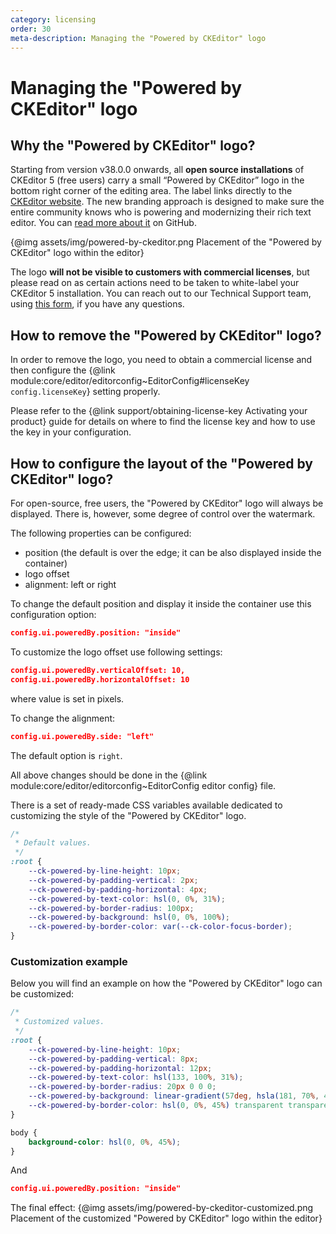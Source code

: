 ```yaml
---
category: licensing
order: 30
meta-description: Managing the "Powered by CKEditor" logo
---
```


# Managing the "Powered by CKEditor" logo

## Why the "Powered by CKEditor" logo?

Starting from version v38.0.0 onwards, all **open source installations** of CKEditor 5 (free users) carry a small “Powered by CKEditor” logo in the bottom right corner of the editing area. The label links directly to the [CKEditor website](https://ckeditor.com/). The new branding approach is designed to make sure the entire community knows who is powering and modernizing their rich text editor. You can [read more about it](https://github.com/ckeditor/ckeditor5/issues/14082) on GitHub.

{@img assets/img/powered-by-ckeditor.png Placement of the "Powered by CKEditor" logo within the editor}

The logo **will not be visible to customers with commercial licenses**, but please read on as certain actions need to be taken to white-label your CKEditor 5 installation. You can reach out to our Technical Support team, using [this form](https://ckeditor.com/contact/), if you have any questions.

## How to remove the "Powered by CKEditor" logo?

In order to remove the logo, you need to obtain a commercial license and then configure the {@link module:core/editor/editorconfig~EditorConfig#licenseKey `config.licenseKey`} setting properly.

Please refer to the {@link support/obtaining-license-key Activating your product} guide for details on where to find the license key and how to use the key in your configuration.

## How to configure the layout of the "Powered by CKEditor" logo?

For open-source, free users, the "Powered by CKEditor" logo will always be displayed. There is, however, some degree of control over the watermark.

The following properties can be configured:

* position (the default is over the edge; it can be also displayed inside the container)
* logo offset
* alignment: left or right

To change the default position and display it inside the container use this configuration option:
```json
config.ui.poweredBy.position: "inside"
```

To customize the logo offset use following settings:

```json
config.ui.poweredBy.verticalOffset: 10,
config.ui.poweredBy.horizontalOffset: 10
```

where value is set in pixels.

To change the alignment:

```json
config.ui.poweredBy.side: "left"
```

The default option is `right`.

All above changes should be done in the {@link module:core/editor/editorconfig~EditorConfig editor config} file.

There is a set of ready-made CSS variables available dedicated to customizing the style of the "Powered by CKEditor" logo.

```css
/*
 * Default values.
 */
:root {
	--ck-powered-by-line-height: 10px;
	--ck-powered-by-padding-vertical: 2px;
	--ck-powered-by-padding-horizontal: 4px;
	--ck-powered-by-text-color: hsl(0, 0%, 31%);
	--ck-powered-by-border-radius: 100px;
	--ck-powered-by-background: hsl(0, 0%, 100%);
	--ck-powered-by-border-color: var(--ck-color-focus-border);
}
```

### Customization example

Below you will find an example on how the "Powered by CKEditor" logo can be customized:

```css
/*
 * Customized values.
 */
:root {
	--ck-powered-by-line-height: 10px;
	--ck-powered-by-padding-vertical: 8px;
	--ck-powered-by-padding-horizontal: 12px;
	--ck-powered-by-text-color: hsl(133, 100%, 31%);
	--ck-powered-by-border-radius: 20px 0 0 0;
	--ck-powered-by-background: linear-gradient(57deg, hsla(181, 70%, 45%, 0) 0%, hsl(41, 98%, 58%) 100%);
	--ck-powered-by-border-color: hsl(0, 0%, 45%) transparent transparent hsl(0, 0%, 45%) ;
}

body {
	background-color: hsl(0, 0%, 45%);
}
```

And

```json
config.ui.poweredBy.position: "inside"
```

The final effect:
{@img assets/img/powered-by-ckeditor-customized.png Placement of the customized "Powered by CKEditor" logo within the editor}

